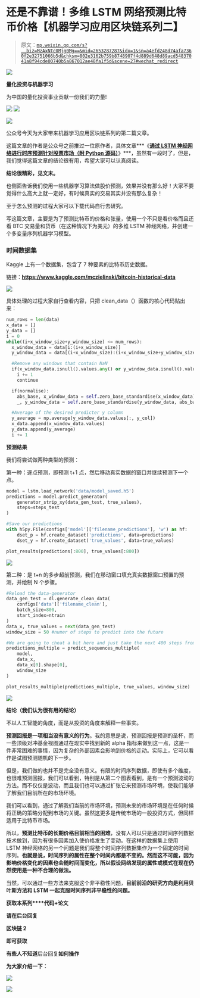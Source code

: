 # 还是不靠谱！多维 LSTM 网络预测比特币价格【机器学习应用区块链系列二】

> 原文：[`mp.weixin.qq.com/s?__biz=MzAxNTc0Mjg0Mg==&mid=2653287287&idx=1&sn=a4efd248d74afa7360f2e32751066b5d&chksm=802e3162b759b8748907f4d889d648d89acd54837041a8f94cde00740b5a867012ae48fa1f5d&scene=27#wechat_redirect`](http://mp.weixin.qq.com/s?__biz=MzAxNTc0Mjg0Mg==&mid=2653287287&idx=1&sn=a4efd248d74afa7360f2e32751066b5d&chksm=802e3162b759b8748907f4d889d648d89acd54837041a8f94cde00740b5a867012ae48fa1f5d&scene=27#wechat_redirect)

![](img/9f40aa4fc30845bdcf1c8d453e725795.png)

**量化投资与机器学习**

为中国的量化投资事业贡献一份我们的力量!

![](img/8742b0cfc5d829b4ff07a6efea48907b.png) ![](img/14728f272b24a7a32f26d46740683ddc.png)

![](img/1447272d17470ea77cb4d29e8fa97cd9.png)

公众号今天为大家带来机器学习应用区块链系列的第二篇文章。

这篇文章的作者是公众号之前推过一位原作者，具体文章***《**[**通过 LSTM 神经网络进行时序预测针对股票市场（附 Python 源码）**](https://mp.weixin.qq.com/s?__biz=MzAxNTc0Mjg0Mg==&mid=2653284793&idx=1&sn=76c954a5a8006c815565d8669411f983&chksm=802e2bacb759a2ba4dd2ad122fe7cd99ab85ed29900b212189ab0af36749123c9e39b422363b&scene=21#wechat_redirect)**》***，虽然有一段时了，但是，我们觉得这篇文章的结论很有用，希望大家可以认真阅读。

**结论很精彩，见文末。**

也侧面告诉我们使用一些机器学习算法做股价预测，效果并没有那么好！大家不要觉得什么高大上就一定好，有时候真实的交易其实并没有那么复杂！

至于怎么预测的过程大家可以下载代码自行去研究。 

写这篇文章，主要是为了预测比特币的价格和张量，使用一个不只是看价格而且还看 BTC 交易量和货币（在这种情况下为美元）的多维 LSTM 神经网络，并创建一个多变量序列机器学习模型。

### **时间数据集**

Kaggle 上有一个数据集，包含了 7 种要素的比特币历史数据。

链接：**https://www.kaggle.com/mczielinski/bitcoin-historical-data**

![](img/70fcc98577cb9b5101a79f78ea98484b.png)

具体处理的过程大家自行查看内容，只把 clean_data（）函数的核心代码贴出来：

```py
num_rows = len(data)
x_data = []
y_data = []
i = 0
while((i+x_window_size+y_window_size) <= num_rows):
  x_window_data = data[i:(i+x_window_size)]
  y_window_data = data[(i+x_window_size):(i+x_window_size+y_window_size)]

  #Remove any windows that contain NaN
  if(x_window_data.isnull().values.any() or y_window_data.isnull().values.any()):
    i += 1
    continue

  if(normalise):
    abs_base, x_window_data = self.zero_base_standardise(x_window_data)
    _, y_window_data = self.zero_base_standardise(y_window_data, abs_base=abs_base)

  #Average of the desired predicter y column
  y_average = np.average(y_window_data.values[:, y_col])
  x_data.append(x_window_data.values)
  y_data.append(y_average)
  i += 1
```

**预测结果**

我们将尝试做两种类型的预测：

第一种：逐点预测，即预测 t+1 点，然后移动真实数据的窗口并继续预测下一个点。

```py
model = lstm.load_network('data/model_saved.h5')
predictions = model.predict_generator(
    generator_strip_xy(data_gen_test, true_values),
    steps=steps_test
)

#Save our predictions
with h5py.File(configs['model']['filename_predictions'], 'w') as hf:
    dset_p = hf.create_dataset('predictions', data=predictions)
    dset_y = hf.create_dataset('true_values', data=true_values)

plot_results(predictions[:800], true_values[:800])
```

![](img/942d8020dadb3eed7cb5f5e99989ce7e.png)

第二种：是 t+n 的多步超前预测，我们在移动窗口填充真实数据窗口预置的预测，并绘制 N 个步骤。

```py
#Reload the data-generator
data_gen_test = dl.generate_clean_data(
    configs['data']['filename_clean'],
    batch_size=800,
    start_index=ntrain
)
data_x, true_values = next(data_gen_test)
window_size = 50 #numer of steps to predict into the future

#We are going to cheat a bit here and just take the next 400 steps from the testing generator and predict that data in its whole
predictions_multiple = predict_sequences_multiple(
    model,
    data_x,
    data_x[0].shape[0],
    window_size
)

plot_results_multiple(predictions_multiple, true_values, window_size)
```

![](img/8c478f3adfd91b504709aea363d94171.png)

**结论（我们认为很有用的结论）**

不以人工智能的角度，而是从投资的角度来解释一些事实。

**预测回报是一项相当没有意义的行为**。我的意思是说，预测回报是预测的圣杯，而一些顶级对冲基金视图通过在现实中找到新的 alpha 指标来做到这一点，这是一件非常困难的事情，因为复杂的外部因素会影响到价格的走动。实际上，它可以看作是试图预测随机的下一步。

但是，我们做的也并不是完全没有意义。有限的时间序列数据，即使有多个维度，也很难预测回报，我们可以看到，特别是从第二个图表看到，是有一个预测波动的方法。而不仅仅是波动，而且我们也可以通过扩张它来预测市场环境，使我们能够了解我们目前所在的市场环境。

我们可以看到，通过了解我们当前的市场环境，预测未来的市场环境是在任何时候将正确的策略分配到市场的关键。虽然这更多是传统市场的一般投资方式，但同样适用于比特币市场。

所以，**预测比特币的长期价格目前相当的困难**，没有人可以只是通过时间序列数据技术做到，因为有很多因素加入使价格发生了变动。在这样的数据集上使用 LSTM 神经网络的另一个问题是我们将整个时间序列数据集作为一个固定的时间序列。**也就是说，时间序列的属性在整个时间内都是不变的。然而这不可能，因为影响价格变化的因素也会随时间而变化，所以假设网络发现的属性或模式在现在仍然使用是一种不合理的做法。**

当然，可以通过一些方法来克服这个非平稳性问题，**目前前沿的研究方向是利用贝叶斯方法和 LSTM 一起克服时间序列非平稳性的问题。**

**获取本系列****代码+论文**

****请在后台回复****

****区块链 2****

****即可获取****

**有些人不知道**后台回复**如何操作**

**为大家介绍一下：**

**![](img/bca111cd7a8ac2a25469f53d56d96080.png)**

****![](img/a1cc926addc5e6bd641e1dd9b13cfd64.png)****